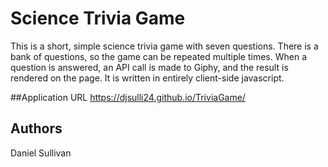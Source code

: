 # Science Trivia Game
This is a short, simple science trivia game with seven questions. There is a bank of questions, so the game can be repeated multiple times. When a question is answered, an API call is made to Giphy, and the result is rendered on the page. It is written in entirely client-side javascript.

##Application URL
https://djsulli24.github.io/TriviaGame/

## Authors
Daniel Sullivan

